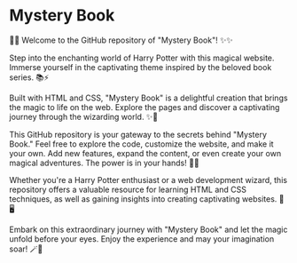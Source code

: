 # Mystery Book

🧙‍♂️ Welcome to the GitHub repository of "Mystery Book"! ✨✨

Step into the enchanting world of Harry Potter with this magical website. Immerse yourself in the captivating theme inspired by the beloved book series. 📚⚡️

Built with HTML and CSS, "Mystery Book" is a delightful creation that brings the magic to life on the web. Explore the pages and discover a captivating journey through the wizarding world. ✨🌟

This GitHub repository is your gateway to the secrets behind "Mystery Book." Feel free to explore the code, customize the website, and make it your own. Add new features, expand the content, or even create your own magical adventures. The power is in your hands! 💫🔧

Whether you're a Harry Potter enthusiast or a web development wizard, this repository offers a valuable resource for learning HTML and CSS techniques, as well as gaining insights into creating captivating websites. 🌈🖥️

Embark on this extraordinary journey with "Mystery Book" and let the magic unfold before your eyes. Enjoy the experience and may your imagination soar! 🪄🌌
